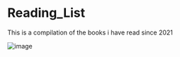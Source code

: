 # Reading_List
This is a compilation of the books i have read since 2021

![image](https://user-images.githubusercontent.com/92489108/210156834-e12cc454-d77b-49d7-82ff-18e905372d08.png)
